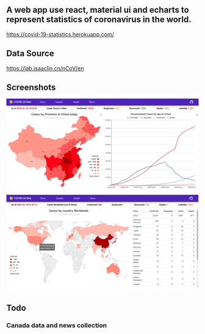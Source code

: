 
## A web app use react, material ui and echarts to represent statistics of coronavirus in the world.
https://covid-19-statistics.herokuapp.com/

## Data Source
https://lab.isaaclin.cn/nCoV/en

## Screenshots
![China Statistics](./screenshots/1.ChinaStatistics.png#pic_center=960x500)
![Global Statistics](./screenshots/2.WorldStatistics.png#pic_center=960x500)

## Todo
### Canada data and news collection